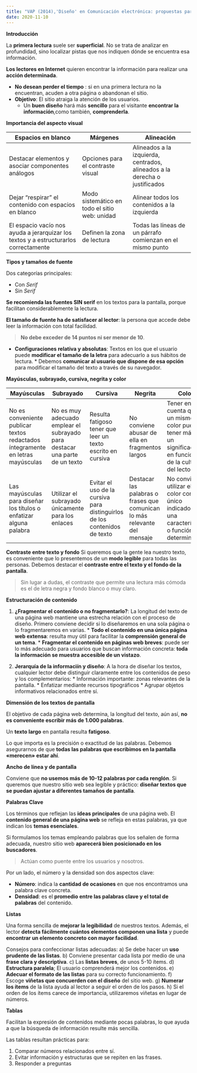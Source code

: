 ```yaml
---
title: "VAP (2014),'Diseño' en Comunicación electrónica: propuestas para mejorar la calidad de los textos en pantalla" 
date: 2020-11-10
--- 
```


**Introducción**

La **primera lectura** suele ser **superficial**. No se trata de analizar en profundidad, sino localizar pistas que nos indiquen dónde se encuentra esa información.

**Los lectores en Internet** quieren encontrar la información para realizar una **acción determinada**. 
+ **No desean perder el tiempo** : si en una primera lectura no la encuentran, acuden a otra página o abandonan el sitio.
+ **Objetivo**: El sitio atraiga la atención de los usuarios. 
    + Un **buen diseño** hará más **sencillo** para el visitante **encontrar la información**,como también, **comprenderla**.

**Importancia del aspecto visual** 

Espacios en blanco  |   Márgenes  |  Alineación
------------------  |   --------  |  ----------
Destacar elementos y asociar componentes análogos  |  Opciones para el contraste visual  |  Alineados a la izquierda, centrados, alineados a la derecha o justificados
Dejar “respirar” el contenido con espacios en blanco  |  Modo sistemático en todo el sitio web: unidad  |  Alinear todos los contenidos a la izquierda
El espacio vacío nos ayuda a jerarquizar los textos y a estructurarlos correctamente  |  Definen la zona de lectura  |   Todas las líneas de un párrafo comienzan en el mismo punto

**Tipos y tamaños de fuente** 

Dos categorías principales: 
   * Con *Serif* 
   * Sin *Serif*

**Se recomienda las fuentes SIN serif** en los textos para la pantalla, porque facilitan considerablemente la lectura.

**El tamaño de fuente ha de satisfacer al lector**: la persona que accede debe leer la información con total facilidad. 
> **No debe exceder de 14 puntos ni ser menor de 10**.

   * **Configuraciones relativa y absolutas**: Textos en los que el usuario puede **modificar el tamaño de la letra** para adecuarlo a sus hábitos de lectura.
    * Debemos **comunicar al usuario que dispone de esa opción** para modificar el tamaño del texto a través de su navegador.

**Mayúsculas, subrayado, cursiva, negrita y color**

Mayúsculas  |   Subrayado  |  Cursiva  |  Negrita  |  Color
----------  |   ---------  |  -------  |  -------  |  -----
No es conveniente publicar textos redactados íntegramente en letras mayúsculas  |  No es muy adecuado emplear el subrayado para destacar una parte de un texto  |  Resulta fatigoso tener que leer un texto escrito en cursiva  |  No conviene abusar de ella en fragmentos largos  |  Tener en cuenta que un mismo color puede tener más de un significado, en función de la cultura del lector
Las mayúsculas para diseñar los títulos o enfatizar alguna palabra  |  Utilizar el subrayado únicamente para los enlaces  |  Evitar el uso de la cursiva para distinguirlos de los contenidos de texto  |   Destacar las palabras o frases que comunican lo más relevante del mensaje  |  No conviene utilizar el color como único indicador de una característica o función determinada

**Contraste entre texto y fondo**
Si queremos que la gente lea nuestro texto, es conveniente que lo presentemos de un **modo legible** para todas las personas. Debemos destacar el **contraste entre el texto y el fondo de la pantalla**. 
> Sin lugar a dudas, el contraste que permite una lectura más cómoda es el de letra negra y fondo blanco o muy claro. 

**Estructuración de contenido** 
  1. **¿Fragmentar el contenido o no fragmentarlo?**: La longitud del texto de una página web mantiene una estrecha relación con el proceso de diseño. 
  Primero conviene decidir si lo diseñaremos en una sola página o lo fragmentaremos en varias. 
    * **Todo el contenido en una única página web extensa**:  resulta muy útil para facilitar la **comprensión general de un tema**. 
    * **Fragmentar el contenido en páginas web breves**: puede ser lo más adecuado para usuarios que buscan información concreta: **toda la información se muestra accesible de un vistazo**. 

  2. **Jerarquía de la informaciín y diseño**: A la hora de diseñar los textos, cualquier lector debe distinguir claramente entre los contenidos de peso y los complementarios: 
    * Información importante: zonas relevantes de la pantalla.
    * Enfatizar mediante recursos tipográficos
    * Agrupar objetos informativos relacionados entre sí.

**Dimensión de los textos de pantalla**

El objetivo de cada página web determina, la longitud del texto, aún así, **no es conveniente escribir más de 1.000 palabras**. 

Un **texto largo** en pantalla resulta **fatigoso**.

Lo que importa es la precisión o exactitud de las palabras. Debemos asegurarnos de que **todas las palabras que escribimos en la pantalla «merecen» estar ahí**.

**Ancho de línea y de pantalla**

Conviene que **no usemos más de 10-12 palabras por cada renglón**.
Si queremos que nuestro sitio web sea legible y práctico: **diseñar textos que se puedan ajustar a diferentes tamaños de pantalla**.

**Palabras Clave**

Los términos que reflejan las **ideas principales** de una página web. El **contenido general de una página web** se refleja en estas palabras, ya que indican los **temas esenciales**.

Si formulamos los temas empleando palabras que los señalen de forma adecuada, nuestro sitio web **aparecerá bien posicionado en los buscadores**. 
> Actúan como puente entre los usuarios y nosotros.

Por un lado, el número y la densidad son dos aspectos clave:
* **Número**: indica la **cantidad de ocasiones** en que nos encontramos una palabra clave concreta.
* **Densidad**: es el **promedio entre las palabras clave y el total de palabras** del contenido. 

**Listas**

Una forma sencilla de **mejorar la legibilidad** de nuestros textos. Además, el lector **detecta fácilmente cuántos elementos componen una lista** y puede **encontrar un elemento concreto con mayor facilidad**. 

Consejos para confeccionar listas adecuadas:
    a) Se debe hacer un **uso prudente de las listas**.
    b) Conviene presentar cada lista por medio de una **frase clara y descriptiva**. 
    c) Las **listas breves**, de unos 5-10 ítems.
    d) **Estructura paralela**; El usuario comprenderá mejor los contenidos.
    e) **Adecuar el formato de las listas** para su correcto funcionamiento.
    f) Escoge **viñetas que concuerden con el diseño** del sitio web. 
    g) **Numerar los ítems** de la lista ayuda al lector a seguir el orden de los pasos.
    h) Si el orden de los ítems carece de importancia, utilizaremos viñetas en lugar de números.

**Tablas**

Facilitan la expresión de contenidos mediante pocas palabras, lo que ayuda a que la búsqueda de información resulte más sencilla.

Las tablas resultan prácticas para:

1. Comparar números relacionados entre sí.
2. Evitar información y estructuras que se repiten en las frases.
3. Responder a preguntas

